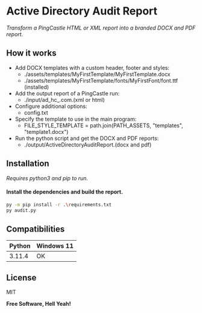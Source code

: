 # Active Directory Audit Report
_Transform a PingCastle HTML or XML report into a branded DOCX and PDF report._

## How it works

- Add DOCX templates with a custom header, footer and styles:
    - ./assets/templates/MyFirstTemplate/MyFirstTemplate.docx
    - ./assets/templates/MyFirstTemplate/fonts/MyFirstFont/font.ttf (installed)
- Add the output report of a PingCastle run:
    - ./input/ad_hc_<domain>.com.(xml or html)
- Configure additional options:
    - config.txt
- Specify the template to use in the main program:
    - FILE_STYLE_TEMPLATE = path.join(PATH_ASSETS, "templates", "template1.docx")
- Run the python script and get the DOCX and PDF reports:
    - ./output/ActiveDirectoryAuditReport.(docx and pdf)

## Installation
_Requires python3 and pip to run._

#### Install the dependencies and build the report.

```sh
py -m pip install -r .\requirements.txt
py audit.py
```

## Compatibilities

| Python | Windows 11 |
|--------|------------|
| 3.11.4 | OK         |

## License

MIT

**Free Software, Hell Yeah!**